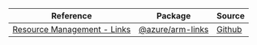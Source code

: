 | Reference | Package | Source |
|---|---|---|
|[Resource Management - Links](arm-links-readme)|[@azure/arm-links](https://www.npmjs.com/package/@azure/arm-links)|[Github](https://github.com/Azure/azure-sdk-for-js/blob/main/sdk/links/arm-links)|
